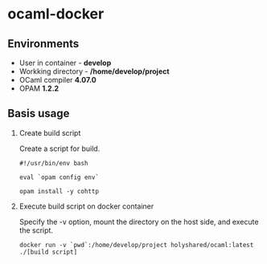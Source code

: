# ocaml-docker

## Environments

* User in container - **develop**
* Workking directory - **/home/develop/project**
* OCaml compiler **4.07.0**
* OPAM **1.2.2**

## Basis usage

1. Create build script

	Create a script for build.

	```shell
	#!/usr/bin/env bash

	eval `opam config env`

	opam install -y cohttp
	```

2. Execute build script on docker container

	Specify the -v option, mount the directory on the host side, and execute the script.

	```shell
	docker run -v `pwd`:/home/develop/project holyshared/ocaml:latest ./[build script]
	```
